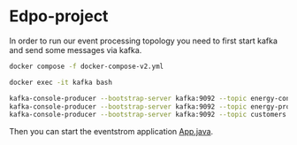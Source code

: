 # Edpo-project

In order to run our event processing topology you need to first start kafka and send some messages via kafka.

````bash
docker compose -f docker-compose-v2.yml

docker exec -it kafka bash

kafka-console-producer --bootstrap-server kafka:9092 --topic energy-consumer <  test_energyConsumer.json
kafka-console-producer --bootstrap-server kafka:9092 --topic energy-producer <  test_energyProducer.json
kafka-console-producer --bootstrap-server kafka:9092 --topic customers --property 'parse.key=true' --property 'key.separator=|' < test_customers.json
````
 
Then you can start the eventstrom application [App.java](eventstrom/src/main/java/ch/unisg/edpo/eau/eventstrom/App.java).